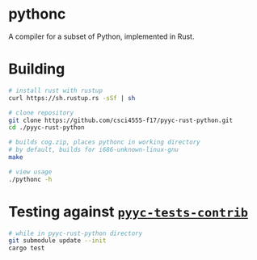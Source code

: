 # pythonc

A compiler for a subset of Python, implemented in Rust.

# Building

```bash
# install rust with rustup
curl https://sh.rustup.rs -sSf | sh

# clone repository
git clone https://github.com/csci4555-f17/pyyc-rust-python.git
cd ./pyyc-rust-python

# builds cog.zip, places pythonc in working directory
# by default, builds for i686-unknown-linux-gnu
make

# view usage
./pythonc -h
```

# Testing against [`pyyc-tests-contrib`](https://github.com/csci4555-f17/pyyc-tests-contrib)

```bash
# while in pyyc-rust-python directory
git submodule update --init
cargo test
```
